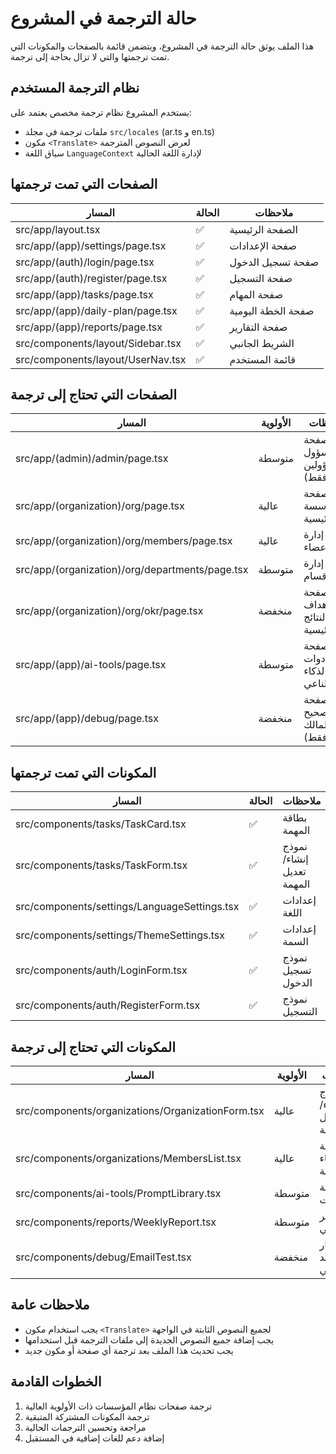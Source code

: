 # حالة الترجمة في المشروع

هذا الملف يوثق حالة الترجمة في المشروع، ويتضمن قائمة بالصفحات والمكونات التي تمت ترجمتها والتي لا تزال بحاجة إلى ترجمة.

## نظام الترجمة المستخدم

يستخدم المشروع نظام ترجمة مخصص يعتمد على:
- ملفات ترجمة في مجلد `src/locales` (ar.ts و en.ts)
- مكون `<Translate>` لعرض النصوص المترجمة
- سياق اللغة `LanguageContext` لإدارة اللغة الحالية

## الصفحات التي تمت ترجمتها

| المسار | الحالة | ملاحظات |
|--------|--------|---------|
| src/app/layout.tsx | ✅ | الصفحة الرئيسية |
| src/app/(app)/settings/page.tsx | ✅ | صفحة الإعدادات |
| src/app/(auth)/login/page.tsx | ✅ | صفحة تسجيل الدخول |
| src/app/(auth)/register/page.tsx | ✅ | صفحة التسجيل |
| src/app/(app)/tasks/page.tsx | ✅ | صفحة المهام |
| src/app/(app)/daily-plan/page.tsx | ✅ | صفحة الخطة اليومية |
| src/app/(app)/reports/page.tsx | ✅ | صفحة التقارير |
| src/components/layout/Sidebar.tsx | ✅ | الشريط الجانبي |
| src/components/layout/UserNav.tsx | ✅ | قائمة المستخدم |

## الصفحات التي تحتاج إلى ترجمة

| المسار | الأولوية | ملاحظات |
|--------|----------|---------|
| src/app/(admin)/admin/page.tsx | متوسطة | صفحة المسؤول (للمسؤولين فقط) |
| src/app/(organization)/org/page.tsx | عالية | صفحة المؤسسة الرئيسية |
| src/app/(organization)/org/members/page.tsx | عالية | صفحة إدارة الأعضاء |
| src/app/(organization)/org/departments/page.tsx | متوسطة | صفحة إدارة الأقسام |
| src/app/(organization)/org/okr/page.tsx | منخفضة | صفحة الأهداف والنتائج الرئيسية |
| src/app/(app)/ai-tools/page.tsx | متوسطة | صفحة أدوات الذكاء الاصطناعي |
| src/app/(app)/debug/page.tsx | منخفضة | صفحة التصحيح (للمالك فقط) |

## المكونات التي تمت ترجمتها

| المسار | الحالة | ملاحظات |
|--------|--------|---------|
| src/components/tasks/TaskCard.tsx | ✅ | بطاقة المهمة |
| src/components/tasks/TaskForm.tsx | ✅ | نموذج إنشاء/تعديل المهمة |
| src/components/settings/LanguageSettings.tsx | ✅ | إعدادات اللغة |
| src/components/settings/ThemeSettings.tsx | ✅ | إعدادات السمة |
| src/components/auth/LoginForm.tsx | ✅ | نموذج تسجيل الدخول |
| src/components/auth/RegisterForm.tsx | ✅ | نموذج التسجيل |

## المكونات التي تحتاج إلى ترجمة

| المسار | الأولوية | ملاحظات |
|--------|----------|---------|
| src/components/organizations/OrganizationForm.tsx | عالية | نموذج إنشاء/تعديل المؤسسة |
| src/components/organizations/MembersList.tsx | عالية | قائمة أعضاء المؤسسة |
| src/components/ai-tools/PromptLibrary.tsx | متوسطة | مكتبة البرومبتات |
| src/components/reports/WeeklyReport.tsx | متوسطة | التقرير الأسبوعي |
| src/components/debug/EmailTest.tsx | منخفضة | اختبار البريد الإلكتروني |

## ملاحظات عامة

- يجب استخدام مكون `<Translate>` لجميع النصوص الثابتة في الواجهة
- يجب إضافة جميع النصوص الجديدة إلى ملفات الترجمة قبل استخدامها
- يجب تحديث هذا الملف بعد ترجمة أي صفحة أو مكون جديد

## الخطوات القادمة

1. ترجمة صفحات نظام المؤسسات ذات الأولوية العالية
2. ترجمة المكونات المشتركة المتبقية
3. مراجعة وتحسين الترجمات الحالية
4. إضافة دعم للغات إضافية في المستقبل
